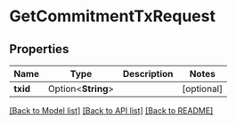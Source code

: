 # GetCommitmentTxRequest

## Properties

| Name     | Type               | Description | Notes      |
| -------- | ------------------ | ----------- | ---------- |
| **txid** | Option<**String**> |             | [optional] |

[[Back to Model list]](../README.md#documentation-for-models) [[Back to API list]](../README.md#documentation-for-api-endpoints) [[Back to README]](../README.md)
